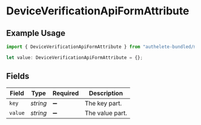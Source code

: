 # DeviceVerificationApiFormAttribute

## Example Usage

```typescript
import { DeviceVerificationApiFormAttribute } from "authelete-bundled/models/operations";

let value: DeviceVerificationApiFormAttribute = {};
```

## Fields

| Field              | Type               | Required           | Description        |
| ------------------ | ------------------ | ------------------ | ------------------ |
| `key`              | *string*           | :heavy_minus_sign: | The key part.      |
| `value`            | *string*           | :heavy_minus_sign: | The value part.    |